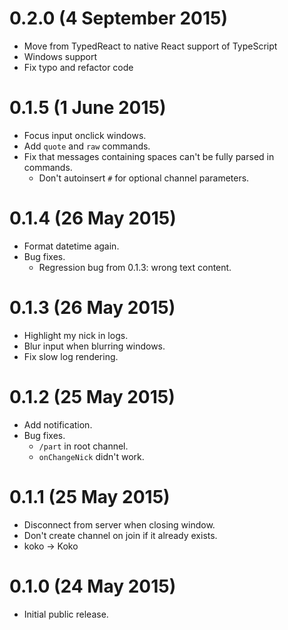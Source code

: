 # 0.2.0 (4 September 2015)

* Move from TypedReact to native React support of TypeScript
* Windows support
* Fix typo and refactor code

# 0.1.5 (1 June 2015)

* Focus input onclick windows.
* Add `quote` and `raw` commands.
* Fix that messages containing spaces can't be fully parsed in commands.
  * Don't autoinsert `#` for optional channel parameters.

# 0.1.4 (26 May 2015)

* Format datetime again.
* Bug fixes.
  * Regression bug from 0.1.3: wrong text content.

# 0.1.3 (26 May 2015)

* Highlight my nick in logs.
* Blur input when blurring windows.
* Fix slow log rendering.

# 0.1.2 (25 May 2015)

* Add notification.
* Bug fixes.
  * `/part` in root channel.
  * `onChangeNick` didn't work.

# 0.1.1 (25 May 2015)

* Disconnect from server when closing window.
* Don't create channel on join if it already exists.
* koko -> Koko

# 0.1.0 (24 May 2015)

* Initial public release.

